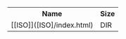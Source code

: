 <table>
<tr><th>Name</th><th>Size</th></tr>
<tr><td>
[[ISO]]([ISO]/index.html)
</td><td>DIR</td></tr>
</table>
